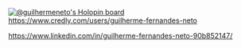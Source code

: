 [![@guilhermeneto's Holopin board](https://holopin.me/guilhermeneto)](https://holopin.io/@guilhermeneto)
https://www.credly.com/users/guilherme-fernandes-neto

https://www.linkedin.com/in/guilherme-fernandes-neto-90b852147/

